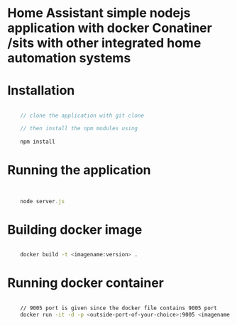  # Home Assistant simple nodejs application with docker Conatiner /sits with other integrated home automation systems 


# Installation


```javascript

    // clone the application with git clone

    // then install the npm modules using
     
    npm install


```


# Running the application


```javascript


    node server.js


```


# Building docker image

```bash

    docker build -t <imagename:version> .

```



# Running docker container


```bash

    // 9005 port is given since the docker file contains 9005 port
    docker run -it -d -p <outside-port-of-your-choice>:9005 <imagename:version>

```


